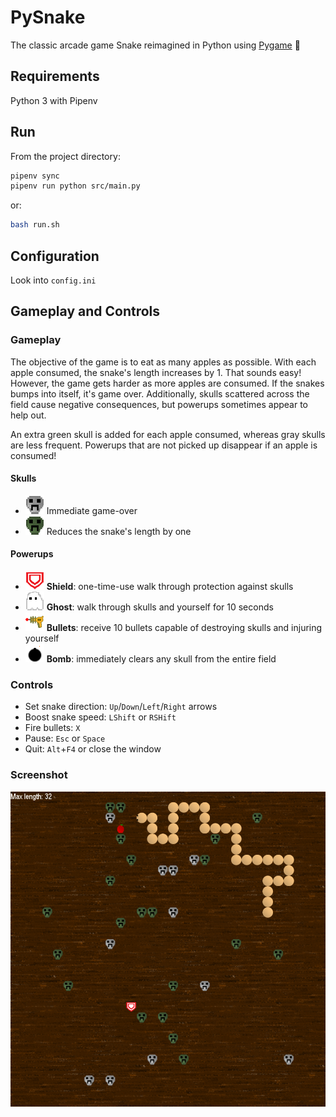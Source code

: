# PySnake
The classic arcade game Snake reimagined in Python using [Pygame](https://www.pygame.org/news) 🐍

## Requirements
Python 3 with Pipenv

## Run
From the project directory:

```bash
pipenv sync
pipenv run python src/main.py
```
or:
```bash
bash run.sh
```

## Configuration
Look into `config.ini`

## Gameplay and Controls

### Gameplay
The objective of the game is to eat as many apples as possible. With each apple consumed, the snake's length increases by 1. That sounds easy! However, the game gets harder as more apples are consumed. If the snakes bumps into itself, it's game over. Additionally, skulls scattered across the field cause negative consequences, but powerups sometimes appear to help out.

An extra green skull is added for each apple consumed, whereas gray skulls are less frequent. Powerups that are not picked up disappear if an apple is consumed! 

#### Skulls
- ![](img/skulls/enemy/900.png) Immediate game-over
- ![](img/skulls/poison/900.png) Reduces the snake's length by one

#### Powerups
- ![](img/powerups/shield/900.png) **Shield**: one-time-use walk through protection against skulls
- ![](img/powerups/ghost/900.png) **Ghost**: walk through skulls and yourself for 10 seconds
- ![](img/powerups/bullets/900.png) **Bullets**: receive 10 bullets capable of destroying skulls and injuring yourself
- ![](img/powerups/bomb/900.png) **Bomb**: immediately clears any skull from the entire field

### Controls
- Set snake direction: `Up`/`Down`/`Left`/`Right` arrows
- Boost snake speed: `LShift` or `RSHift`
- Fire bullets: `X`
- Pause: `Esc` or `Space`
- Quit: `Alt`+`F4` or close the window

### Screenshot
![](img/screenshot.png)
